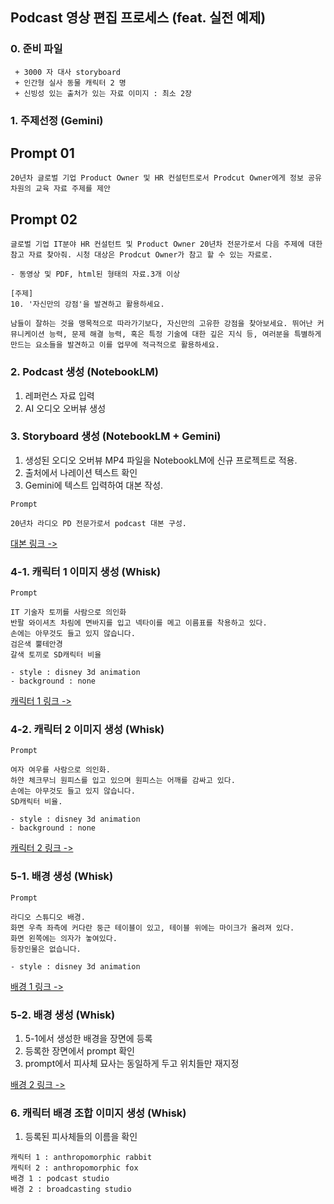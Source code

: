 
## Podcast 영상 편집 프로세스 (feat. 실전 예제)


### 0. 준비 파일
```
 + 3000 자 대사 storyboard
 + 인간형 실사 동물 캐릭터 2 명
 + 신빙성 있는 출처가 있는 자료 이미지 : 최소 2장
```

### 1. 주제선정 (Gemini)

## Prompt 01
```
20년차 글로벌 기업 Product Owner 및 HR 컨설턴트로서 Prodcut Owner에게 정보 공유 차원의 교육 자료 주제를 제안
```
## Prompt 02
```
글로벌 기업 IT분야 HR 컨설턴트 및 Product Owner 20년차 전문가로서 다음 주제에 대한 참고 자료 찾아줘. 시청 대상은 Prodcut Owner가 참고 할 수 있는 자료로.

- 동영상 및 PDF, html된 형태의 자료.3개 이상

[주제]
10. '자신만의 강점'을 발견하고 활용하세요.

남들이 잘하는 것을 맹목적으로 따라가기보다, 자신만의 고유한 강점을 찾아보세요. 뛰어난 커뮤니케이션 능력, 문제 해결 능력, 혹은 특정 기술에 대한 깊은 지식 등, 여러분을 특별하게 만드는 요소들을 발견하고 이를 업무에 적극적으로 활용하세요.
```

### 2. Podcast 생성 (NotebookLM)

1. 레퍼런스 자료 입력
2. AI 오디오 오버뷰 생성


### 3. Storyboard 생성 (NotebookLM + Gemini)

1. 생성된 오디오 오버뷰 MP4 파일을 NotebookLM에 신규 프로젝트로 적용.
2. 출처에서 나레이션 텍스트 확인
3. Gemini에 텍스트 입력하여 대본 작성.

```
Prompt

20년차 라디오 PD 전문가로서 podcast 대본 구성.
```
[대본 링크 ->](https://github.com/jinh2kakao/toylearn_AI_multimedias/blob/main/quests/50_podcast/storyboard.md)

### 4-1. 캐릭터 1 이미지 생성 (Whisk)
```
Prompt

IT 기술자 토끼를 사람으로 의인화
반팔 와이셔츠 차림에 면바지를 입고 넥타이를 메고 이름표를 착용하고 있다.
손에는 아무것도 들고 있지 않습니다.
검은색 뿔테안경
갈색 토끼로 SD캐릭터 비율

- style : disney 3d animation
- background : none
```
[캐릭터 1 링크 ->](https://labs.google/fx/ko/tools/whisk/share/184dggs6i0000)

### 4-2. 캐릭터 2 이미지 생성 (Whisk)
```
Prompt

여자 여우를 사람으로 의인화.
하얀 체크무늬 원피스를 입고 있으며 원피스는 어깨를 감싸고 있다.
손에는 아무것도 들고 있지 않습니다.
SD캐릭터 비율.

- style : disney 3d animation
- background : none
```
[캐릭터 2 링크 ->](https://labs.google/fx/ko/tools/whisk/share/4sc14lcoo0000)

### 5-1. 배경 생성 (Whisk)
```
Prompt

라디오 스튜디오 배경.
화면 우측 좌측에 커다란 둥근 테이블이 있고, 테이블 위에는 마이크가 올려져 있다.
화면 왼쪽에는 의자가 놓여있다.
등장인물은 없습니다.

- style : disney 3d animation
```
[배경 1 링크 ->](https://labs.google/fx/ko/tools/whisk/share/0h1f9f9qh0000)

### 5-2. 배경 생성 (Whisk)

1. 5-1에서 생성한 배경을 장면에 등록
2. 등록한 장면에서 prompt 확인
3. prompt에서 피사체 묘사는 동일하게 두고 위치들만 재지정

[배경 2 링크 ->](https://labs.google/fx/ko/tools/whisk/share/7bqc8aabk0000)

### 6. 캐릭터 배경 조합 이미지 생성 (Whisk)
1. 등록된 피사체들의 이름을 확인
```
캐릭터 1 : anthropomorphic rabbit
캐릭터 2 : anthropomorphic fox
배경 1 : podcast studio
배경 2 : broadcasting studio
```